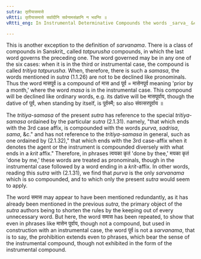 ```yaml
---
sutra: तृतीयासमासे
vRtti: तृतीयासमासे सर्वादीनि सर्वनामसंज्ञानि न भवन्ति ॥
vRtti_eng: In Instrumental Determinative Compounds the words _sarva_ &c. are not _sarvanama_.

---
```

This is another exception to the definition of _sarvanama_. There is a class of compounds in Sanskrit_ called _tatpurusha_ compounds, in which the last word governs the preceding one. The word governed may be in any one of the six cases: when it is in the third or instrumental case, the compound is called _tritiya_ _tatpurusha_. When, therefore, there is such a _samasa_, the words mentioned in _sutra_ (1.1.26) are not to be declined like pronominals. Thus the word मासपूर्व is a compound of मास and पूर्व = मासेनपूर्व meaning 'prior by a month,' where the word _masa_ is in the instrumental case. This compound will be declined like ordinary words, e.g. its dative will be मासपूर्वाय, though the dative of पूर्व, when standing by itself, is पूर्वस्मै; so also संवत्सरपूर्वाय ॥

The _tritiya_-_samasa_ of the present _sutra_ has reference to the special _tritiya_-_samasa_ ordained by the particular _sutra_ (2.1.31). namely, "that which ends with the 3rd case affix, is compounded with the words _purva_, _sadrisa_, _sama_, &c." and has not reference to the _tritiya_-_samasa_ in general, such as one ordained by (2.1.32)," that which ends with the 3rd case-affix when it denotes the agent or the instrument is compounded diversely with what ends in a _krit_ affix." Therefore, in phrases त्वयका कृतं 'done by thee,' मयका कृतं 'done by me,' these words are treated as pronominals, though in the instrumental case followed by a word ending in a _krit_-affix. In other words, reading this _sutra_ with (2.1.31), we find that _purva_ is the only _sarvanama_ which is so compounded, and to which only the present _sutra_ would seem to apply.

The word समास may appear to have been mentioned redundantly, as it has already been mentioned in the previous _sutra_, the primary object of the _sutra_ authors being to shorten the rules by the keeping out of every unnecessary word. But here, the word समास has been repeated, to show that even in phrases like मासेन पूर्वाय, though not a compound, but used in construction with an instrumental case, the word पूर्व is not a _sarvanama_, that is to say, the prohibition extends even to phrases, which bear the sense of the instrumental compound, though not exhibited in the form of the instrumental compound.